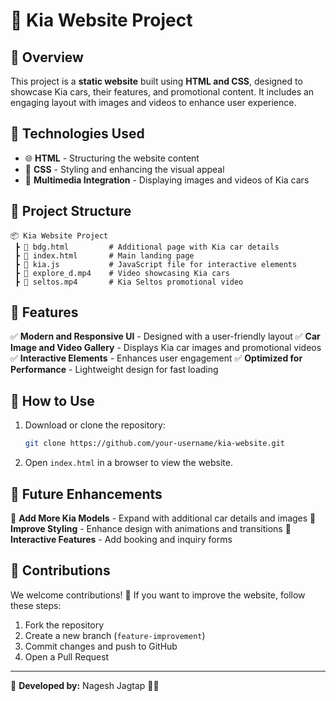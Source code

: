 # 🚗 Kia Website Project

## 📌 Overview
This project is a **static website** built using **HTML and CSS**, designed to showcase Kia cars, their features, and promotional content. It includes an engaging layout with images and videos to enhance user experience.

## 🚀 Technologies Used
- 🌐 **HTML** - Structuring the website content
- 🎨 **CSS** - Styling and enhancing the visual appeal
- 🎥 **Multimedia Integration** - Displaying images and videos of Kia cars

## 📂 Project Structure
```
📦 Kia Website Project
 ┣ 📜 bdg.html         # Additional page with Kia car details
 ┣ 📜 index.html       # Main landing page
 ┣ 📜 kia.js           # JavaScript file for interactive elements
 ┣ 📜 explore_d.mp4    # Video showcasing Kia cars
 ┣ 📜 seltos.mp4       # Kia Seltos promotional video
```

## 🌟 Features
✅ **Modern and Responsive UI** - Designed with a user-friendly layout
✅ **Car Image and Video Gallery** - Displays Kia car images and promotional videos
✅ **Interactive Elements** - Enhances user engagement
✅ **Optimized for Performance** - Lightweight design for fast loading

## 📌 How to Use
1. Download or clone the repository:
   ```bash
   git clone https://github.com/your-username/kia-website.git
   ```
2. Open `index.html` in a browser to view the website.

## 📌 Future Enhancements
🔹 **Add More Kia Models** - Expand with additional car details and images
🔹 **Improve Styling** - Enhance design with animations and transitions
🔹 **Interactive Features** - Add booking and inquiry forms

## 🤝 Contributions
We welcome contributions! 🚀 If you want to improve the website, follow these steps:
1. Fork the repository
2. Create a new branch (`feature-improvement`)
3. Commit changes and push to GitHub
4. Open a Pull Request

---
📌 **Developed by:** Nagesh Jagtap 🚀🔥

